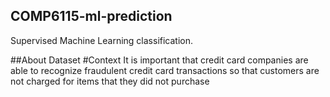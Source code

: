 ## COMP6115-ml-prediction
Supervised Machine Learning classification.


##About Dataset 
#Context
It is important that credit card companies are able to recognize fraudulent credit card transactions so that customers are not charged for items that they did not purchase
